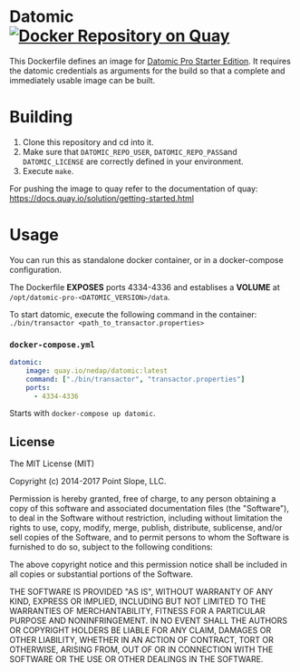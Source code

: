 # Datomic [![Docker Repository on Quay](https://quay.io/repository/nedap/datomic/status?token=544ebbd3-26d2-496b-9c2a-d054f14950f6 "Docker Repository on Quay")](https://quay.io/repository/nedap/datomic)
This Dockerfile defines an image
for [Datomic Pro Starter Edition](http://www.datomic.com/). It requires 
the datomic credentials as arguments for the build so that a complete 
and immediately usable image can be built.

# Building
1. Clone this repository and cd into it.
2. Make sure that `DATOMIC_REPO_USER`, `DATOMIC_REPO_PASS`and `DATOMIC_LICENSE` are correctly defined in your environment.
3. Execute `make`.

For pushing the image to quay refer to the documentation of quay: https://docs.quay.io/solution/getting-started.html

# Usage

You can run this as standalone docker container, or in a docker-compose configuration.

The Dockerfile **EXPOSES** ports 4334-4336 and establises a **VOLUME** at `/opt/datomic-pro-<DATOMIC_VERSION>/data`.

To start datomic, execute the following command in the container: 
`./bin/transactor <path_to_transactor.properties>`

### `docker-compose.yml`
```yml
datomic:
    image: quay.io/nedap/datomic:latest
    command: ["./bin/transactor", "transactor.properties"]
    ports:
      - 4334-4336
```
Starts with `docker-compose up datomic`.

## License

The MIT License (MIT)

Copyright (c) 2014-2017 Point Slope, LLC.

Permission is hereby granted, free of charge, to any person obtaining
a copy of this software and associated documentation files (the
"Software"), to deal in the Software without restriction, including
without limitation the rights to use, copy, modify, merge, publish,
distribute, sublicense, and/or sell copies of the Software, and to
permit persons to whom the Software is furnished to do so, subject to
the following conditions:

The above copyright notice and this permission notice shall be
included in all copies or substantial portions of the Software.

THE SOFTWARE IS PROVIDED "AS IS", WITHOUT WARRANTY OF ANY KIND,
EXPRESS OR IMPLIED, INCLUDING BUT NOT LIMITED TO THE WARRANTIES OF
MERCHANTABILITY, FITNESS FOR A PARTICULAR PURPOSE AND NONINFRINGEMENT.
IN NO EVENT SHALL THE AUTHORS OR COPYRIGHT HOLDERS BE LIABLE FOR ANY
CLAIM, DAMAGES OR OTHER LIABILITY, WHETHER IN AN ACTION OF CONTRACT,
TORT OR OTHERWISE, ARISING FROM, OUT OF OR IN CONNECTION WITH THE
SOFTWARE OR THE USE OR OTHER DEALINGS IN THE SOFTWARE.
